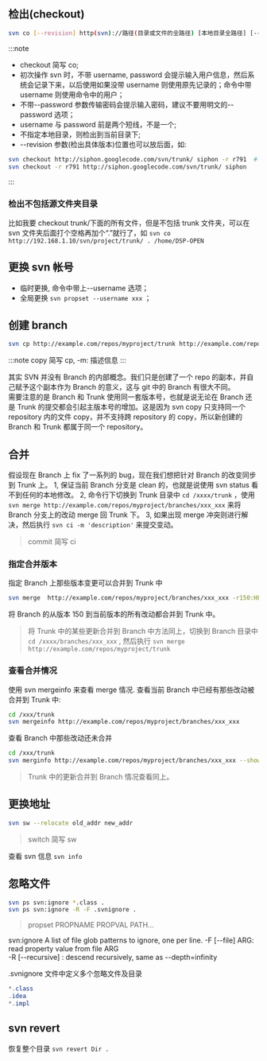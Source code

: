 ## 检出(checkout)

```bash
svn co [--revision] http(svn)://路径(目录或文件的全路径) [本地目录全路径] [--username 用户名] [--password 密码]
```

:::note

- checkout 简写 co;
- 初次操作 svn 时，不带 username, password 会提示输入用户信息，然后系统会记录下来，以后使用如果没带 username 则使用原先记录的；命令中带 username 则使用命令中的用户；
- 不带--password 参数传输密码会提示输入密码，建议不要用明文的--password 选项；
- username 与 password 前是两个短线，不是一个;
- 不指定本地目录，则检出到当前目录下;
- --revision 参数(检出具体版本)位置也可以放后面，如:

```bash
svn checkout http://siphon.googlecode.com/svn/trunk/ siphon -r r791  #-r [--revision]
svn checkout -r r791 http://siphon.googlecode.com/svn/trunk/ siphon
```

:::

### 检出不包括源文件夹目录

比如我要 checkout trunk/下面的所有文件，但是不包括 trunk 文件夹，可以在 svn 文件夹后面打个空格再加个“.”就行了，如
`svn co http://192.168.1.10/svn/project/trunk/ . /home/DSP-OPEN`

## 更换 svn 帐号

- 临时更换, 命令中带上--username 选项；
- 全局更换 `svn propset --username xxx` ；

## 创建 branch

```bash
svn cp http://example.com/repos/myproject/trunk http://example.com/repos/myproject/branches/xxx_xxx -m 'create branch xxx_xxx'
```

:::note
copy 简写 cp, -m: 描述信息
:::

其实 SVN 并没有 Branch 的内部概念。我们只是创建了一个 repo 的副本，并自己赋予这个副本作为 Branch 的意义，这与 git 中的 Branch 有很大不同。  
需要注意的是 Branch 和 Trunk 使用同一套版本号，也就是说无论在 Branch 还是 Trunk 的提交都会引起主版本号的增加。这是因为 svn copy 只支持同一个 repository 内的文件 copy，并不支持跨 repository 的 copy，所以新创建的 Branch 和 Trunk 都属于同一个 repository。

## 合并

假设现在 Branch 上 fix 了一系列的 bug，现在我们想把针对 Branch 的改变同步到 Trunk 上。
1, 保证当前 Branch 分支是 clean 的，也就是说使用 svn status 看不到任何的本地修改。
2, 命令行下切换到 Trunk 目录中 `cd /xxxx/trunk` ，使用 `svn merge http://example.com/repos/myproject/branches/xxx_xxx` 来将 Branch 分支上的改动 merge 回 Trunk 下。
3, 如果出现 merge 冲突则进行解决，然后执行 `svn ci -m 'description'` 来提交变动。

> commit 简写 ci

### 指定合并版本

指定 Branch 上那些版本变更可以合并到 Trunk 中

```bash
svn merge  http://example.com/repos/myproject/branches/xxx_xxx -r150:HEAD
```

将 Branch 的从版本 150 到当前版本的所有改动都合并到 Trunk 中。

> 将 Trunk 中的某些更新合并到 Branch 中方法同上，切换到 Branch 目录中 `cd /xxxx/branches/xxx_xxx` , 然后执行 `svn merge http://example.com/repos/myproject/trunk`

### 查看合并情况

使用 svn mergeinfo 来查看 merge 情况.
查看当前 Branch 中已经有那些改动被合并到 Trunk 中:

```bash
cd /xxx/trunk
svn mergeinfo http://example.com/repos/myproject/branches/xxx_xxx
```

查看 Branch 中那些改动还未合并

```bash
cd /xxx/trunk
svn merginfo http://example.com/repos/myproject/branches/xxx_xxx --show-revs eligible
```

> Trunk 中的更新合并到 Branch 情况查看同上。

## 更换地址

```bash
svn sw --relocate old_addr new_addr
```

> switch 简写 sw

查看 svn 信息 `svn info`

## 忽略文件

```bash
svn ps svn:ignore *.class .
svn ps svn:ignore -R -F .svnignore .
```

> propset PROPNAME PROPVAL PATH...

svn:ignore A list of file glob patterns to ignore, one per line.
-F [--file] ARG: read property value from file ARG  
-R [--recursive] : descend recursively, same as --depth=infinity

.svnignore 文件中定义多个忽略文件及目录

```java
*.class
.idea
*.impl
```

## svn revert

恢复整个目录 `svn revert Dir .`
